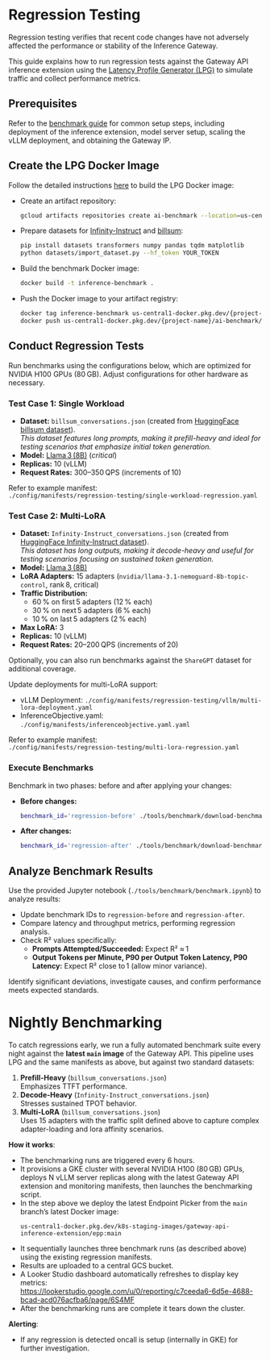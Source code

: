 # Regression Testing

Regression testing verifies that recent code changes have not adversely affected the performance or stability of the Inference Gateway.

This guide explains how to run regression tests against the Gateway API inference extension using the [Latency Profile Generator (LPG)](https://github.com/AI-Hypercomputer/inference-benchmark/) to simulate traffic and collect performance metrics.

## Prerequisites

Refer to the [benchmark guide](/site-src/performance/benchmark/index.md) for common setup steps, including deployment of the inference extension, model server setup, scaling the vLLM deployment, and obtaining the Gateway IP.

## Create the LPG Docker Image

Follow the detailed instructions [here](https://github.com/AI-Hypercomputer/inference-benchmark/blob/1c92df607751a7ddb04e2152ed7f6aaf85bd9ca7/README.md) to build the LPG Docker image:

* Create an artifact repository:

  ```bash
  gcloud artifacts repositories create ai-benchmark --location=us-central1 --repository-format=docker
  ```

* Prepare datasets for [Infinity-Instruct](https://huggingface.co/meta-llama/Llama-3.1-8B-Instruct) and [billsum]((https://huggingface.co/datasets/FiscalNote/billsum)):

  ```bash
  pip install datasets transformers numpy pandas tqdm matplotlib
  python datasets/import_dataset.py --hf_token YOUR_TOKEN
  ```

* Build the benchmark Docker image:

  ```bash
  docker build -t inference-benchmark .
  ```

* Push the Docker image to your artifact registry:

  ```bash
  docker tag inference-benchmark us-central1-docker.pkg.dev/{project-name}/ai-benchmark/inference-benchmark
  docker push us-central1-docker.pkg.dev/{project-name}/ai-benchmark/inference-benchmark
  ```

## Conduct Regression Tests

Run benchmarks using the configurations below, which are optimized for NVIDIA H100 GPUs (80 GB). Adjust configurations for other hardware as necessary.

### Test Case 1: Single Workload

- **Dataset:** `billsum_conversations.json` (created from [HuggingFace billsum dataset](https://huggingface.co/datasets/FiscalNote/billsum)).  
  *This dataset features long prompts, making it prefill-heavy and ideal for testing scenarios that emphasize initial token generation.*
- **Model:** [Llama 3 (8B)](https://huggingface.co/meta-llama/Llama-3.1-8B-Instruct) (*critical*)
- **Replicas:** 10 (vLLM)
- **Request Rates:** 300–350 QPS (increments of 10)

Refer to example manifest:  
`./config/manifests/regression-testing/single-workload-regression.yaml`

### Test Case 2: Multi-LoRA

- **Dataset:** `Infinity-Instruct_conversations.json` (created from [HuggingFace Infinity-Instruct dataset](https://huggingface.co/datasets/BAAI/Infinity-Instruct)).  
  *This dataset has long outputs, making it decode-heavy and useful for testing scenarios focusing on sustained token generation.*
- **Model:** [Llama 3 (8B)](https://huggingface.co/meta-llama/Llama-3.1-8B-Instruct)
- **LoRA Adapters:** 15 adapters (`nvidia/llama-3.1-nemoguard-8b-topic-control`, rank 8, critical)
- **Traffic Distribution:**  
  - 60 % on first 5 adapters (12 % each)  
  - 30 % on next 5 adapters (6 % each)  
  - 10 % on last 5 adapters (2 % each)  
- **Max LoRA:** 3
- **Replicas:** 10 (vLLM)
- **Request Rates:** 20–200 QPS (increments of 20)

Optionally, you can also run benchmarks against the `ShareGPT` dataset for additional coverage.

Update deployments for multi-LoRA support:  
- vLLM Deployment: `./config/manifests/regression-testing/vllm/multi-lora-deployment.yaml`  
- InferenceObjective.yaml: `./config/manifests/inferenceobjective.yaml.yaml`

Refer to example manifest:  
`./config/manifests/regression-testing/multi-lora-regression.yaml`

### Execute Benchmarks

Benchmark in two phases: before and after applying your changes:

- **Before changes:**

  ```bash
  benchmark_id='regression-before' ./tools/benchmark/download-benchmark-results.bash
  ```

- **After changes:**

  ```bash
  benchmark_id='regression-after' ./tools/benchmark/download-benchmark-results.bash
  ```

## Analyze Benchmark Results

Use the provided Jupyter notebook (`./tools/benchmark/benchmark.ipynb`) to analyze results:

- Update benchmark IDs to `regression-before` and `regression-after`.
- Compare latency and throughput metrics, performing regression analysis.
- Check R² values specifically:
  - **Prompts Attempted/Succeeded:** Expect R² ≈ 1
  - **Output Tokens per Minute, P90 per Output Token Latency, P90 Latency:** Expect R² close to 1 (allow minor variance).

Identify significant deviations, investigate causes, and confirm performance meets expected standards.

# Nightly Benchmarking

To catch regressions early, we run a fully automated benchmark suite every night against the **latest `main` image** of the Gateway API. This pipeline uses LPG and the same manifests as above, but against two standard datasets:

1. **Prefill-Heavy** (`billsum_conversations.json`)  
   Emphasizes TTFT performance.
2. **Decode-Heavy** (`Infinity-Instruct_conversations.json`)  
   Stresses sustained TPOT behavior.
3. **Multi-LoRA**  (`billsum_conversations.json`)  
   Uses 15 adapters with the traffic split defined above to capture complex adapter-loading and lora affinity scenarios.

**How it works**:

- The benchmarking runs are triggered every 6 hours.
- It provisions a GKE cluster with several NVIDIA H100 (80 GB) GPUs, deploys N vLLM server replicas along with the latest Gateway API extension and monitoring manifests, then launches the benchmarking script.
- In the step above we deploy the latest Endpoint Picker from the `main` branch’s latest Docker image:
  ```
  us-central1-docker.pkg.dev/k8s-staging-images/gateway-api-inference-extension/epp:main
  ```
- It sequentially launches three benchmark runs (as described above) using the existing regression manifests.
- Results are uploaded to a central GCS bucket.
- A Looker Studio dashboard automatically refreshes to display key metrics:  
  https://lookerstudio.google.com/u/0/reporting/c7ceeda6-6d5e-4688-bcad-acd076acfba6/page/6S4MF
- After the benchmarking runs are complete it tears down the cluster.

**Alerting**:

- If any regression is detected oncall is setup (internally in GKE) for further investigation.